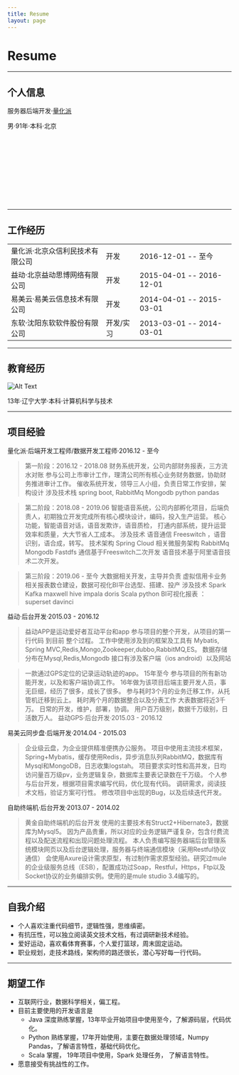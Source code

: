 ```yaml
---
title: Resume
layout: page
---
```

# Resume
---

## 个人信息

服务器后端开发·[量化派](http://www.quantgroup.cn/)

男·91年·本科·北京
<div class="social-links">
<a class="link" data-title="{{ site.email }}" href="mailto:{{ site.email }}">
    <svg class="icon icon-mail"><use xlink:href="#icon-mail"></use></svg>
</a>
</div>

--- 
## 工作经历

<table>
<tr>
<td>量化派·北京众信利民技术有限公司</td>
<td>  开发</td>
<td>2016-12-01 -- 至今</td>
</tr>
<tr>
<td>益动·北京益动思博网络有限公司</td>
<td>  开发</td>
<td>2015-04-01 -- 2016-12-01</td>
</tr>
<tr>
<td>易美云·易美云信息技术有限公司</td>
<td>  开发</td>
<td>2014-04-01 -- 2015-03-01</td>
</tr>
<tr>
<td>东软·沈阳东软软件股份有限公司</td>
<td>  开发/实习</td>
<td>2013-03-01 -- 2014-03-01</td>
</tr>
</table>

---

## 教育经历

<div>
    <div>
        <img class="image" src="{{ site.url }}/assets/blog/resume/liaoning_university.jpeg" alt="Alt Text">
    </div>
    <div>
        <p>13年·辽宁大学·本科·计算机科学与技术</p>
    </div>
</div>

---

## 项目经验
量化派·后端开发工程师/数据开发工程师·2016.12 - 至今
> 第一阶段：2016.12 - 2018.08
财务系统开发，公司内部财务报表，三方流水对账
参与公司上市审计工作，理清公司所有核心业务财务数据，协助财务推进审计工作。
催收系统开发，领导三人小组，负责日常工作安排，架构设计
涉及技术栈 spring boot, RabbitMq Mongodb python pandas

> 第二阶段：2018.08 - 2019.06
智能语音系统，公司内部孵化项目，后端负责人，初期独立开发完成所有核心模块设计，编码，投入生产运营。
核心功能，智能语音对话，语音发欺诈，语音质检， 打通内部系统，提升运营效率和质量，大大节省人工成本。
涉及技术 语音通信 Freeswitch ，语音识别，语合成，转写。 
技术架构 Spring Cloud 相关微服务架构 RabbitMq Mongodb Fastdfs 
通信基于Freeswitch二次开发
语音技术基于阿里语音技术二次开发。

> 第三阶段：2019.06 - 至今
大数据相关开发，主导并负责 虚拟信用卡业务相关报表数仓建设，数据可视化BI平台选型、搭建、投产
涉及技术 Spark Kafka maxwell hive impala doris Scala python 
BI可视化报表 ：superset davinci

益动·后台开发·2015.03 - 2016.12

> 益动APP是运动爱好者互动平台和app
参与项目的整个开发，从项目的第一行代码 到目前 整个过程。
工作中使用涉及到的框架及工具有 Mybatis, Spring MVC,Redis,Mongo,Zookeeper,dubbo,RabbitMQ,ES。
数据存储分布在Mysql,Redis,Mongodb
接口有涉及客户端（ios android）以及网站

> 一款通过GPS定位的记录运动轨迹的app。
15年至今 参与项目的所有新功能开发，以及和客户端协调工作。
16年做为该项目后端主要开发人员，事无巨细，经历了很多，成长了很多。
参与耗时3个月的业务迁移工作，从托管机迁移到云上。
耗时两个月的数据整合以及分表工作 大表数据将近3千万。
日常的开发，维护，部署，协调。
用户百万级别，数据千万级别，日活数万人。
益动GPS·后台开发·2015.03 - 2016.12


易美云同步盘·后端开发·2014.04 - 2015.03
> 企业级云盘，为企业提供精准便携办公服务。
项目中使用主流技术框架，Spring+Mybatis，缓存使用Redis，异步消息队列RabbitMQ，数据库有Mysql和MongoDB，日志收集logstah。
项目要求实时性和高并发，日均访问量百万级pv，业务逻辑复杂，数据库主要表记录数在千万级。
个人参与后台开发，根据项目需求编写代码，优化现有代码。
调研需求，阅读技术文档，验证方案可行性。
修改项目中出现的Bug，以及后续迭代开发。

自助终端机·后台开发·2013.07 - 2014.02
> 黄金自助终端机的后台开发
使用的主要技术有Struct2+Hibernate3，数据库为Mysql5。
因为产品贵重，所以对应的业务逻辑严谨复杂，包含付费流程以及配送流程和出现问题处理流程。
本人负责编写服务器端后台管理系统模块网页以及后台逻辑处理，服务器与终端通信模块（采用Restful协议通信）
会使用Axure设计需求原型，有过制作需求原型经验。研究过mule 的企业级服务总线（ESB），配置成功过Soap，Restful，Https，Ftp以及Socket协议的业务编排实例。使用的是mule studio 3.4编写的。


---

## 自我介绍

- 个人喜欢注重代码细节，逻辑性强，思维缜密。
- 有抗压性，可以独立阅读英文技术文档，有过调研新技术经验。
- 爱好运动，喜欢看体育赛事，个人爱打篮球，周末固定运动。
- 职业规划，走技术路线，架构师的路还很长，潜心写好每一行代码。

---

## 期望工作

- 互联网行业，数据科学相关，偏工程。
- 目前主要使用的开发语言是
    - Java 深度熟练掌握，13年毕业开始项目中使用至今，了解源码层，代码优化。
    - Python 熟练掌握，17年开始使用，主要在数据处理领域，Numpy Pandas，了解语言特性，基础代码优化。
    - Scala 掌握， 19年项目中使用，Spark 处理任务， 了解语言特性。
- 愿意接受有挑战性的工作。
                  

